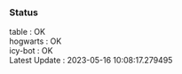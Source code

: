 ### Status


table : OK  
hogwarts : OK  
icy-bot : OK  
Latest Update : 2023-05-16 10:08:17.279495

